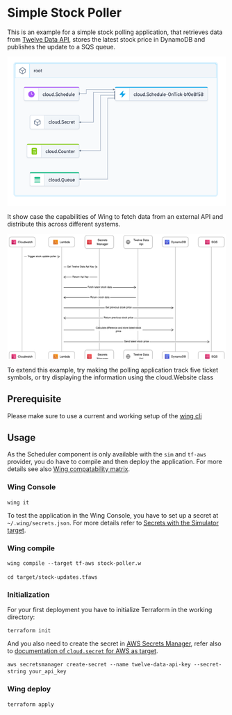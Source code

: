 # Simple Stock Poller

This is an example for a simple stock polling application, that retrieves data from [Twelve Data API](https://twelvedata.com/), stores the latest stock price in DynamoDB and publishes the update to a SQS queue.

![Overview](./overview.png)

It show case the capabilities of Wing to fetch data from an external API and distribute this across different systems.

![Sequence Diagram](./sequence-diagram.png)

To extend this example, try making the polling application track five ticket symbols, or try displaying the information using the cloud.Website class

## Prerequisite

Please make sure to use a current and working setup of the [wing cli](https://docs.winglang.io/getting-started/installation)

## Usage

As the Scheduler component is only available with the `sim` and `tf-aws` provider, you do have to compile and then deploy the application.
For more details see also [Wing compatability matrix](https://www.winglang.io/docs/standard-library/compatibility-matrix).

### Wing Console

```
wing it
```

To test the application in the Wing Console, you have to set up a secret at `~/.wing/secrets.json`. For more details refer to [Secrets with the Simulator target](https://www.winglang.io/docs/standard-library/cloud/secret#simulator-sim).

### Wing compile

```
wing compile --target tf-aws stock-poller.w

cd target/stock-updates.tfaws
```

### Initialization
For your first deployment you have to initialize Terraform in the working directory:
```
terraform init
```

And you also need to create the secret in [AWS Secrets Manager](https://docs.aws.amazon.com/secretsmanager/latest/userguide/intro.html), refer also to [documentation of `cloud.secret` for AWS as target](https://www.winglang.io/docs/standard-library/cloud/secret#aws-tf-aws-and-awscdk).
```
aws secretsmanager create-secret --name twelve-data-api-key --secret-string your_api_key
```

### Wing deploy
```
terraform apply
```
